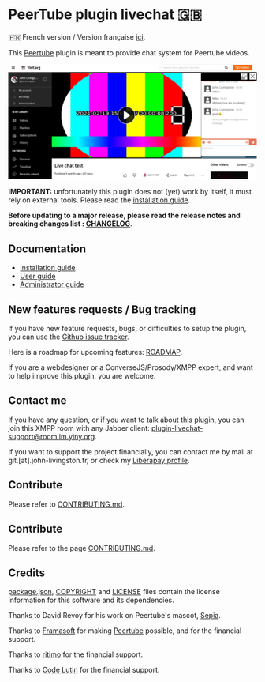 # PeerTube plugin livechat 🇬🇧

🇫🇷 French version / Version française [ici](README.fr.md).

This [Peertube](https://joinpeertube.org/) plugin is meant to provide chat system for Peertube videos.

![Chat screenshot](documentation/screenshots/chat.png)

**IMPORTANT:** unfortunately this plugin does not (yet) work by itself, it must rely on external tools. Please read the [installation guide](documentation/installation.md).

**Before updating to a major release, please read the release notes and breaking changes list : [CHANGELOG](CHANGELOG.md)**.

## Documentation

* [Installation guide](documentation/installation.md)
* [User guide](documentation/user.md)
* [Administrator guide](documentation/admin.md)

## New features requests / Bug tracking

If you have new feature requests, bugs, or difficulties to setup the plugin, you can use the [Github issue tracker](https://github.com/JohnXLivingston/peertube-plugin-livechat/issues).

Here is a roadmap for upcoming features: [ROADMAP](ROADMAP.md).

If you are a webdesigner or a ConverseJS/Prosody/XMPP expert, and want to help improve this plugin, you are welcome.

## Contact me

If you have any question, or if you want to talk about this plugin, you can join this XMPP room with any Jabber client: [plugin-livechat-support@room.im.yiny.org](xmpp:plugin-livechat-support@room.im.yiny.org?join).

If you want to support the project financially, you can contact me by mail at git.[at].john-livingston.fr, or check my [Liberapay profile](https://liberapay.com/JohnLivingston/).

## Contribute

Please refer to [CONTRIBUTING.md](CONTRIBUTING.md).

## Contribute

Please refer to the page [CONTRIBUTING.md](CONTRIBUTING.md).

## Credits

[package.json](package.json), [COPYRIGHT](COPYRIGHT.md) and [LICENSE](LICENSE) files contain the license information for this software and its dependencies.

Thanks to David Revoy for his work on Peertube's mascot, [Sepia](https://www.davidrevoy.com/index.php?tag/peertube).

Thanks to [Framasoft](https://framasoft.org) for making [Peertube](https://joinpeertube.org/) possible, and for the financial support.

Thanks to [ritimo](https://www.ritimo.org/) for the financial support.

Thanks to [Code Lutin](https://www.codelutin.com/) for the financial support.
